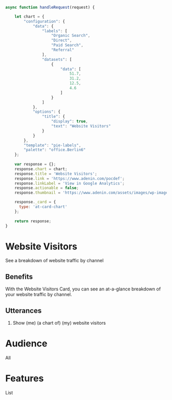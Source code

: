 ```javascript connector
async function handleRequest(request) {

    let chart = {
        "configuration": {
            "data": {
                "labels": [
                    "Organic Search",
                    "Direct",
                    "Paid Search",
                    "Referral"
                ],
                "datasets": [
                    {
                        "data": [
                            51.7,
                            31.2,
                            12.5,
                            4.6
                        ]
                    }
                ]
            },
            "options": {
                "title": {
                    "display": true,
                    "text": "Website Visitors"
                }
            }
        },
        "template": "pie-labels",
        "palette": "office.Berlin6"
    };
  
    var response = {};
    response.chart = chart;
    response.title = 'Website Visitors';
    response.link = 'https://www.adenin.com/pocdef';
    response.linkLabel = 'View in Google Analytics';
    response.actionable = false;
    response.thumbnail = 'https://www.adenin.com/assets/images/wp-images/logo/google-analytics.svg';

    response._card = {
      type: 'at-card-chart'
    };
  
    return response;
}

```

# Website Visitors

See a breakdown of website traffic by channel

## Benefits

With the Website Visitors Card, you can see an at-a-glance breakdown of your website traffic by channel.

## Utterances

1. Show (me) (a chart of) (my) website visitors

# Audience
All

# Features
List

```json adaptive-card

```